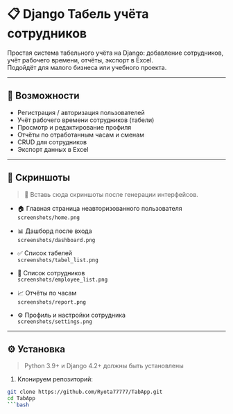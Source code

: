 # 📋 Django Табель учёта сотрудников

Простая система табельного учёта на Django: добавление сотрудников, учёт рабочего времени, отчёты, экспорт в Excel.  
Подойдёт для малого бизнеса или учебного проекта.

---

## 🧩 Возможности

- Регистрация / авторизация пользователей
- Учёт рабочего времени сотрудников (табели)
- Просмотр и редактирование профиля
- Отчёты по отработанным часам и сменам
- CRUD для сотрудников
- Экспорт данных в Excel

---

## 📸 Скриншоты

> 🔻 Вставь сюда скриншоты после генерации интерфейсов.

- 🏠 Главная страница неавторизованного пользователя  
  `screenshots/home.png`

- 📊 Дашборд после входа  
  `screenshots/dashboard.png`

- ✅ Список табелей  
  `screenshots/tabel_list.png`

- 👷 Список сотрудников  
  `screenshots/employee_list.png`

- 📈 Отчёты по часам  
  `screenshots/report.png`

- ⚙️ Профиль и настройки сотрудника  
  `screenshots/settings.png`

---

## ⚙️ Установка

> Python 3.9+ и Django 4.2+ должны быть установлены

1. Клонируем репозиторий:

```bash
git clone https://github.com/Ryota77777/TabApp.git
cd TabApp
```bash
